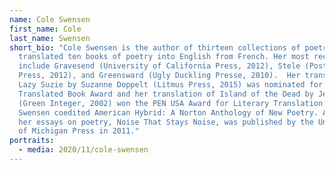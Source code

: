 ```yaml
---
name: Cole Swensen
first_name: Cole
last_name: Swensen
short_bio: "Cole Swensen is the author of thirteen collections of poetry and has
  translated ten books of poetry into English from French. Her most recent books
  include Gravesend (University of California Press, 2012), Stele (Post-Apollo
  Press, 2012), and Greensward (Ugly Duckling Presse, 2010).  Her translation of
  Lazy Suzie by Suzanne Doppelt (Litmus Press, 2015) was nominated for the Best
  Translated Book Award and her translation of Island of the Dead by Jean Frémon
  (Green Integer, 2002) won the PEN USA Award for Literary Translation. In 2009,
  Swensen coedited American Hybrid: A Norton Anthology of New Poetry. A book of
  her essays on poetry, Noise That Stays Noise, was published by the University
  of Michigan Press in 2011."
portraits:
  - media: 2020/11/cole-swensen
---
```

